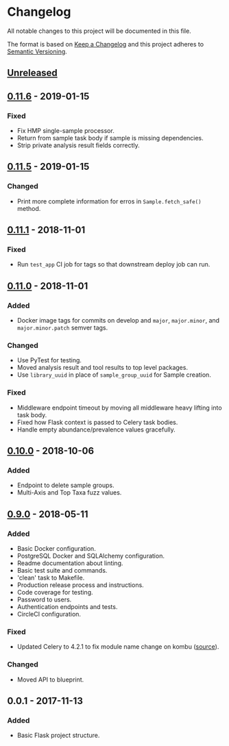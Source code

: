 # Changelog
All notable changes to this project will be documented in this file.

The format is based on [Keep a Changelog](http://keepachangelog.com/en/1.0.0/)
and this project adheres to [Semantic Versioning](http://semver.org/spec/v2.0.0.html).

## [Unreleased]

## [0.11.6] - 2019-01-15
### Fixed
- Fix HMP single-sample processor.
- Return from sample task body if sample is missing dependencies.
- Strip private analysis result fields correctly.

## [0.11.5] - 2019-01-15
### Changed
- Print more complete information for erros in `Sample.fetch_safe()` method.

## [0.11.1] - 2018-11-01
### Fixed
- Run `test_app` CI job for tags so that downstream deploy job can run.

## [0.11.0] - 2018-11-01
### Added
- Docker image tags for commits on develop and `major`, `major.minor`, and `major.minor.patch` semver tags.

### Changed
- Use PyTest for testing.
- Moved analysis result and tool results to top level packages.
- Use `library_uuid` in place of `sample_group_uuid` for Sample creation.

### Fixed
- Middleware endpoint timeout by moving all middleware heavy lifting into task body.
- Fixed how Flask context is passed to Celery task bodies.
- Handle empty abundance/prevalence values gracefully.

## [0.10.0] - 2018-10-06
### Added
- Endpoint to delete sample groups.
- Multi-Axis and Top Taxa fuzz values.

## [0.9.0] - 2018-05-11
### Added
- Basic Docker configuration.
- PostgreSQL Docker and SQLAlchemy configuration.
- Readme documentation about linting.
- Basic test suite and commands.
- 'clean' task to Makefile.
- Production release process and instructions.
- Code coverage for testing.
- Password to users.
- Authentication endpoints and tests.
- CircleCI configuration.

### Fixed
- Updated Celery to 4.2.1 to fix module name change on kombu ([source](https://stackoverflow.com/a/50464774)).

### Changed
- Moved API to blueprint.

## 0.0.1 - 2017-11-13
### Added
- Basic Flask project structure.

[Unreleased]: https://github.com/LongTailBio/metagenscope-server/compare/v0.11.6...develop
[0.11.6]: https://github.com/LongTailBio/metagenscope-server/compare/v0.11.5...v0.11.6
[0.11.5]: https://github.com/LongTailBio/metagenscope-server/compare/v0.11.1...v0.11.5
[0.11.1]: https://github.com/LongTailBio/metagenscope-server/compare/v0.11.0...v0.11.1
[0.11.0]: https://github.com/LongTailBio/metagenscope-server/compare/v0.10.0...v0.11.0
[0.10.0]: https://github.com/LongTailBio/metagenscope-server/compare/v0.9.0...v0.10.0
[0.9.0]: https://github.com/LongTailBio/metagenscope-server/compare/v0.0.1...v0.9.0
